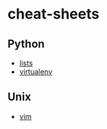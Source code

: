 # cheat-sheets

## Python
* [lists](python/lists.md)
* [virtualenv](python/virtualenv.md)

## Unix
* [vim](unix/vim.md)
